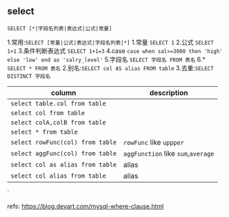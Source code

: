 
## select


`SELECT [*|字段名列表|表达式|公式|常量]`


  1.常用:`SELECT [常量|公式|表达式|字段名列表|*]`
    1.常量 `SELECT 1`
    2.公式 `SELECT 1+1`
    3.条件判断表达式 `SELECT 1+1=3`
    4.case `case when sal>=3000 then 'high' else 'low' end as 'salry_level'`
    5.字段名 `SELECT 字段名 FROM 表名`
    6.* `SELECT * FROM 表名`
  2.别名:`SELECT col AS alias FROM table`
  3.去重:`SELECT DISTINCT 字段名`


column|description
--|--
`select table.col from table`|
`select col from table`|
`select colA,colB from table`|
`select * from table`|
`select rowFunc(col) from table`|`rowFunc` like `uppper`
`select aggFunc(col) from table`|`aggFunction` like `sum`,`average`
`select col as alias from table`|alias
`select col alias from table`|alias
`







refs:
https://blog.devart.com/mysql-where-clause.html